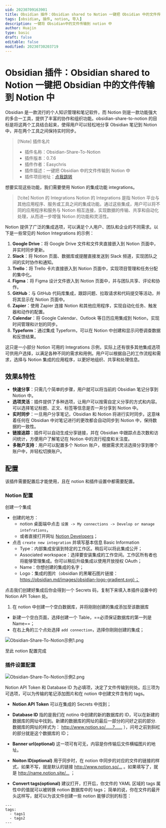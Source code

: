 ```yaml
---
uid: 20230709163901
title: Obsidian 插件：Obsidian shared to Notion 一键把 Obsidian 中的文件传输到 Notion 中
tags: [obsidian, 插件, notion, 导入]
description: 一键将 Obsidian中的文件传输到 notion 中
author: Huajin
type: basic
draft: false
editable: false
modified: 20230730203719
---
```


# Obsidian 插件：Obsidian shared to Notion 一键把 Obsidian 中的文件传输到 Notion 中

Obsidian 是一款流行的个人知识管理和笔记软件，而 Notion 则是一款功能强大的多合一工具，提供了丰富的协作和组织功能。obsidian-share-to-notion 的目标是将这两个工具结合起来，使得用户可以轻松地分享 Obsidian 笔记到 Notion 中，并在两个工具之间保持实时同步。

> [!Note] 插件名片
>
> - 插件名称：Obsidian-Share-To-Notion
> - 插件版本：0.7.6
> - 插件作者：Easychris
> - 插件描述：一键把 Obsidian 中的文件传输到 Notion 中
> - 插件项目地址：[点我跳转](https://github.com/EasyChris/obsidian-to-notion)

想要实现这些功能，我们需要使用 Notion 的集成功能 integrations。

> [!cite] Notion 的 Integrations
> Notion 的 Integrations 是指 Notion 平台与其他应用程序、服务或工具之间的集成功能。通过这些集成，用户可以将不同的应用程序和服务与 Notion 相互连接，实现数据的传输、共享和自动化处理，从而进一步增强 Notion 的功能和灵活性。

Notion 提供了广泛的集成选项，可以满足个人用户、团队和企业的不同需求。以下是一些常见的 Notion Integrations 的示例：

1. **Google Drive**：将 Google Drive 文件和文件夹直接嵌入到 Notion 页面中，并实时同步更新。
2. **Slack**：将 Notion 页面、数据库或提醒直接发送到 Slack 频道，实现团队之间的实时协作和通知。
3. **Trello**：将 Trello 卡片直接嵌入到 Notion 页面中，实现项目管理和任务分配的集中化。
4. **Figma**：将 Figma 设计文件嵌入到 Notion 页面中，并与团队共享、评论和协作。
5. **GitHub**：与 GitHub 代码库集成，跟踪问题、拉取请求和代码提交等活动，并将其显示在 Notion 页面中。
6. **Zapier**：使用 Zapier 连接 Notion 和其他应用程序，实现自动化任务、触发器和动作的配置。
7. **Calendar**：将 Google Calendar、Outlook 等日历应用集成到 Notion，实现时间管理和计划的同步。
8. **Typeform**：通过集成 Typeform，可以在 Notion 中创建和显示问卷调查数据和反馈结果。

这只是一小部分 Notion 可用的 Integrations 示例，实际上还有很多其他集成选项可供用户选择，以满足各种不同的需求和用例。用户可以根据自己的工作流程和需求，选择与 Notion 集成的应用程序，以更好地组织、共享和处理信息。

## 效果&特性

- **快速分享**：只需几个简单的步骤，用户就可以将当前的 Obsidian 笔记分享到 Notion 中。
- **选项灵活**：插件提供了多种选项，让用户可以按需自定义分享的方式和内容。可以选择笔记标题、正文、标签等信息是否一并分享到 Notion 中。
- **实时同步**：一旦用户分享笔记，Obsidian 和 Notion 将进行实时同步。这意味着任何在 Obsidian 中对笔记进行的更改都会自动同步到 Notion 中，保持数据的一致性。
- **链接追踪**：插件可以自动生成分享链接，并在 Obsidian 中跟踪点击次数和访问统计，方便用户了解笔记在 Notion 中的流行程度和关注度。
- **多账户支持**：用户可以配置多个 Notion 账户，根据需求灵活选择分享到哪个账户中，并轻松切换账户。

## 配置

该插件需要配置后才能使用，且在 notion 和插件设置中都需要配置。

### Notion 配置

创建一个集成

- 创建的地方：
	- notion 桌面端中点击 `设置 -> My connections -> Develop or manage intefrations`，
	- 或者直接打开网址 [Notion Developers](https://www.notion.so/my-integrations)；
- 点击 `create new integration` 并填写基本信息 Basic Information
	- Type：内部集成安装到特定的工作区。稍后可以将此集成公开；
	- Associated workspace：选择要安装集成的工作空间。工作区所有者也将能够管理集成。你可以稍后升级集成以使用开放授权 OAuth；
	- Name：你想创建的集成的名字；
	- Logo：集成的图片（obsidian 的黑曜石图片链接：<https://obsidian.md/images/obsidian-logo-gradient.svg）；>

点击我们创建好集成后你会得到一个 Secrets 码，复制下来填入本插件设置中的 Notion API Token 处。

1. 在 notion 中创建一个空白数据库，并将刚刚创建的集成添加至该数据库
- 新建一个空白页面，选择创建一个 Table，==必须保证数据库的第一列是 Name==；
- 在右上角的三个点处选择 `add connection`，选择你刚刚创建的集成；

![Obsidian-Share-To-Notion示例1.png](https://cdn.pkmer.cn/images/Obsidian-Share-To-Notion%E7%A4%BA%E4%BE%8B1.png!pkmer)

至此 notion 配置完成

### 插件设置配置

![Obsidian-Share-To-Notion示例2.png](https://cdn.pkmer.cn/images/Obsidian-Share-To-Notion%E7%A4%BA%E4%BE%8B2.png!pkmer)

Notion API Token 和 Database ID 为必填项，决定了文件传输到何处。后三项为可选项，可以为传输的笔记添加图片和在 notion 中创建文件含有的 tags。

- **Notion API Token**
可以在集成的 Secrets 中找到；

- **Database ID**
指的是我们在 notino 中创建的新的数据库的 ID，可以在新建的数据库的网址中找到。新建的数据库的网址的最后一部分的问好之前的部分.
数据库的网址的样式为： <http://www.notion.so/......?......> ），问号之前到斜杠的部分就是这个数据库的 ID；

- **Banner url(optional)**
这一项可有可无，内容是你传输后文件横幅图片的地址。

- **Noiton ID(optional)**
用于同步时，在 notion 中同步的对应的文件的链接的样式，如果不写，就是默认的链接 <http://www.notion.so/...> 。如果填写了，就是 <http://name.notion.site/...> ；

- **Convert tags(optional)**
建议打开，打开后，你文件的 YAML 区域的 tags 属性中的值就可以被转换 notion 数据库中的 tags；
简单的说，你在文件的最开头这样写，就可以为该文件创建一些 notion 能够识别的标签：

`````示例代码
---
tags:
  - tags1
  - tags2
---
`````
